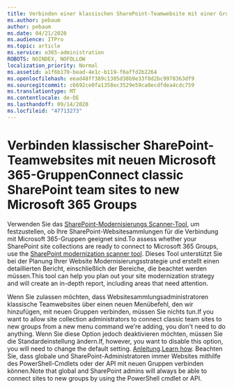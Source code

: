 ```yaml
---
title: Verbinden einer klassischen SharePoint-Teamwebsite mit einer Gruppe
ms.author: pebaum
author: pebaum
ms.date: 04/21/2020
ms.audience: ITPro
ms.topic: article
ms.service: o365-administration
ROBOTS: NOINDEX, NOFOLLOW
localization_priority: Normal
ms.assetid: a1f6b170-bead-4e1c-b119-f6affd2b2264
ms.openlocfilehash: eead48ff389c1305d38b9e33f8d2bc9978363df9
ms.sourcegitcommit: c6692ce0fa1358ec3529e59ca0ecdfdea4cdc759
ms.translationtype: MT
ms.contentlocale: de-DE
ms.lasthandoff: 09/14/2020
ms.locfileid: "47713273"
---
```

# <a name="connect-classic-sharepoint-team-sites-to-new-microsoft-365-groups"></a><span data-ttu-id="0152a-102">Verbinden klassischer SharePoint-Teamwebsites mit neuen Microsoft 365-Gruppen</span><span class="sxs-lookup"><span data-stu-id="0152a-102">Connect classic SharePoint team sites to new Microsoft 365 Groups</span></span>

<span data-ttu-id="0152a-103">Verwenden Sie das [SharePoint-Modernisierungs Scanner-Tool](https://go.microsoft.com/fwlink/?linkid=873066), um festzustellen, ob Ihre SharePoint-Websitesammlungen für die Verbindung mit Microsoft 365-Gruppen geeignet sind.</span><span class="sxs-lookup"><span data-stu-id="0152a-103">To assess whether your SharePoint site collections are ready to connect to Microsoft 365 Groups, use the [SharePoint modernization scanner tool](https://go.microsoft.com/fwlink/?linkid=873066).</span></span> <span data-ttu-id="0152a-104">Dieses Tool unterstützt Sie bei der Planung Ihrer Website Modernisierungsstrategie und erstellt einen detaillierten Bericht, einschließlich der Bereiche, die beachtet werden müssen.</span><span class="sxs-lookup"><span data-stu-id="0152a-104">This tool can help you plan out your site modernization strategy and will create an in-depth report, including areas that need attention.</span></span>
  
<span data-ttu-id="0152a-105">Wenn Sie zulassen möchten, dass Websitesammlungsadministratoren klassische Teamwebsites über einen neuen Menübefehl, den wir hinzufügen, mit neuen Gruppen verbinden, müssen Sie nichts tun.</span><span class="sxs-lookup"><span data-stu-id="0152a-105">If you want to allow site collection administrators to connect classic team sites to new groups from a new menu command we're adding, you don't need to do anything.</span></span> <span data-ttu-id="0152a-106">Wenn Sie diese Option jedoch deaktivieren möchten, müssen Sie die Standardeinstellung ändern.</span><span class="sxs-lookup"><span data-stu-id="0152a-106">If, however, you want to disable this option, you will need to change the default setting.</span></span> <span data-ttu-id="0152a-107">[Anleitung](https://go.microsoft.com/fwlink/?linkid=2004316).</span><span class="sxs-lookup"><span data-stu-id="0152a-107">[Learn how](https://go.microsoft.com/fwlink/?linkid=2004316).</span></span> <span data-ttu-id="0152a-108">Beachten Sie, dass globale und SharePoint-Administratoren immer Websites mithilfe des PowerShell-Cmdlets oder der API mit neuen Gruppen verbinden können.</span><span class="sxs-lookup"><span data-stu-id="0152a-108">Note that global and SharePoint admins will always be able to connect sites to new groups by using the PowerShell cmdlet or API.</span></span>
  

